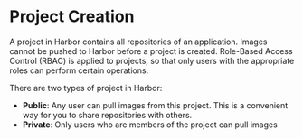 # Project Creation

A project in Harbor contains all repositories of an application. Images cannot be pushed to Harbor before a project is created. Role-Based Access Control (RBAC) is applied to projects, so that only users with the appropriate roles can perform certain operations. 

There are two types of project in Harbor:  

* **Public**: Any user can pull images from this project. This is a convenient way for you to share repositories with others.
* **Private**: Only users who are members of the project can pull images
